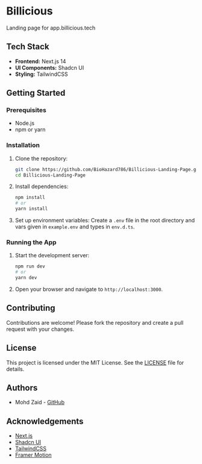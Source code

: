 # Billicious

Landing page for app.billicious.tech

## Tech Stack

- **Frontend:** Next.js 14
- **UI Components:** Shadcn UI
- **Styling:** TailwindCSS

## Getting Started

### Prerequisites

- Node.js
- npm or yarn

### Installation

1. Clone the repository:

   ```bash
   git clone https://github.com/BioHazard786/Billicious-Landing-Page.git
   cd Billicious-Landing-Page
   ```

2. Install dependencies:

   ```bash
   npm install
   # or
   yarn install
   ```

3. Set up environment variables:
   Create a `.env` file in the root directory and vars given in `example.env` and types in `env.d.ts`.

### Running the App

1. Start the development server:

   ```bash
   npm run dev
   # or
   yarn dev
   ```

2. Open your browser and navigate to `http://localhost:3000`.

## Contributing

Contributions are welcome! Please fork the repository and create a pull request with your changes.

## License

This project is licensed under the MIT License. See the [LICENSE](LICENSE) file for details.

## Authors

- Mohd Zaid - [GitHub](https://github.com/BioHazard786)

## Acknowledgements

- [Next.js](https://nextjs.org/)
- [Shadcn UI](https://ui.shadcn.com/)
- [TailwindCSS](https://tailwindcss.com/)
- [Framer Motion](https://motion.dev/)
